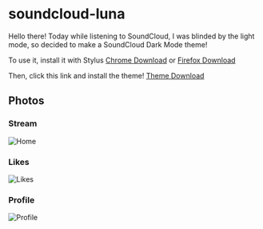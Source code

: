 # soundcloud-luna

Hello there! Today while listening to SoundCloud, I was blinded by the light mode, so decided to make a SoundCloud Dark Mode theme!

To use it, install it with Stylus [Chrome Download](https://chrome.google.com/webstore/detail/stylus/clngdbkpkpeebahjckkjfobafhncgmne "Stylus") or [Firefox Download](https://addons.mozilla.org/en-US/firefox/addon/styl-us/ "Stylus")

Then, click this link and install the theme!
[Theme Download](https://github.com/klipisbad/soundcloud-luna/raw/main/luna.user.css "Download")

## Photos

### Stream
![Home](https://raw.githubusercontent.com/klipisbad/soundcloud-luna/main/photos/home.png)
### Likes
![Likes](https://raw.githubusercontent.com/klipisbad/soundcloud-luna/main/photos/likes.png)
### Profile
![Profile](https://raw.githubusercontent.com/klipisbad/soundcloud-luna/main/photos/profile.png)

